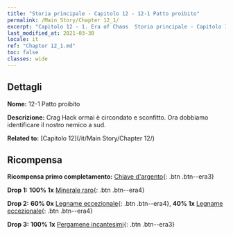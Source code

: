 ```yaml
---
title: "Storia principale - Capitolo 12 - 12-1 Patto proibito"
permalink: /Main Story/Chapter 12_1/
excerpt: "Capitolo 12 - 1. Era of Chaos  Storia principale - Capitolo 12_1. 12-1 Patto proibito"
last_modified_at: 2021-03-30
locale: it
ref: "Chapter 12_1.md"
toc: false
classes: wide
---
```


## Dettagli

 **Nome:** 12-1 Patto proibito

 **Descrizione:** Crag Hack ormai è circondato e sconfitto. Ora dobbiamo identificare il nostro nemico a sud.

 **Related to:** [Capitolo 12](/it/Main Story/Chapter 12/)

## Ricompensa

 **Ricompensa primo completamento:** [Chiave d'argento](/it/Items/con_693/){: .btn .btn--era3}

 **Drop 1:** **100% 1x** [Minerale raro](/it/Items/mat_40/){: .btn .btn--era4}

 **Drop 2:** **60% 0x** [Legname eccezionale](/it/Items/mat_34/){: .btn .btn--era4}, **40% 1x** [Legname eccezionale](/it/Items/mat_34/){: .btn .btn--era4}

 **Drop 3:** **100% 1x** [Pergamene incantesimi](/it/Items/con_694/){: .btn .btn--era3}

